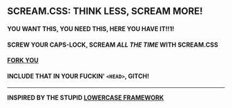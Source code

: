 ## SCREAM.CSS: THINK LESS, SCREAM MORE!

#### YOU WANT THIS, YOU NEED THIS, HERE YOU HAVE IT!!1!
#### SCREW YOUR CAPS-LOCK, SCREAM *ALL THE TIME* WITH SCREAM.CSS
#### [FORK YOU](https://github.com/bullgit/wiki/wiki/Fork-you)
#### INCLUDE THAT IN YOUR FUCKIN' `<HEAD>`, GITCH!

---

**INSPIRED BY THE STUPID [LOWERCASE FRAMEWORK](HTTPS://GITHUB.COM/BULLGIT/LOWERCASE-FRAMEWORK)**
